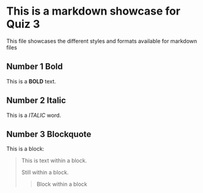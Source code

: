 # This is a markdown showcase for Quiz 3
This file showcases the different styles and formats available for markdown files
## Number 1 Bold
This is a **BOLD** text.
## Number 2 Italic
This is a *ITALIC* word.
## Number 3 Blockquote
This is a block:
> This is text within a block.
> 
> Still within a block.
> > Block within a block
